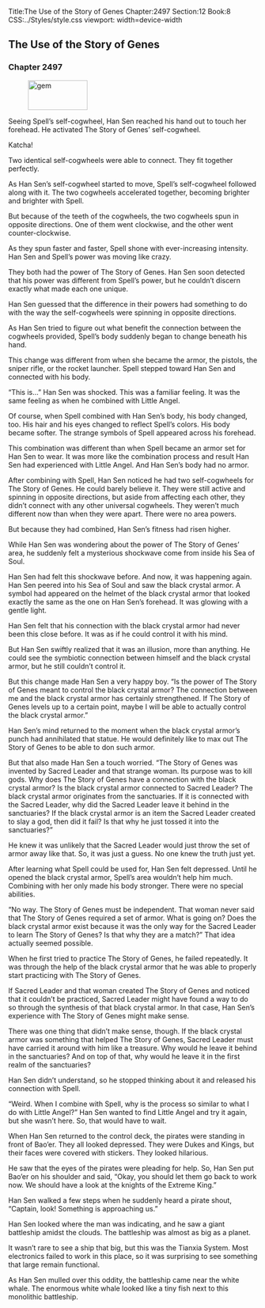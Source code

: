Title:The Use of the Story of Genes 
Chapter:2497 
Section:12 
Book:8 
CSS:../Styles/style.css 
viewport: width=device-width
  
## The Use of the Story of Genes
### Chapter 2497 
<figure>
	<img src="../Images/gem.gif" alt="gem" id="gem" width="120" height="60" />
</figure>
  

  
  Seeing Spell’s self-cogwheel, Han Sen reached his hand out to touch her forehead. He activated The Story of Genes’ self-cogwheel.

Katcha!

Two identical self-cogwheels were able to connect. They fit together perfectly.

As Han Sen’s self-cogwheel started to move, Spell’s self-cogwheel followed along with it. The two cogwheels accelerated together, becoming brighter and brighter with Spell.

But because of the teeth of the cogwheels, the two cogwheels spun in opposite directions. One of them went clockwise, and the other went counter-clockwise.

As they spun faster and faster, Spell shone with ever-increasing intensity. Han Sen and Spell’s power was moving like crazy.

They both had the power of The Story of Genes. Han Sen soon detected that his power was different from Spell’s power, but he couldn’t discern exactly what made each one unique.

Han Sen guessed that the difference in their powers had something to do with the way the self-cogwheels were spinning in opposite directions.

As Han Sen tried to figure out what benefit the connection between the cogwheels provided, Spell’s body suddenly began to change beneath his hand.

This change was different from when she became the armor, the pistols, the sniper rifle, or the rocket launcher. Spell stepped toward Han Sen and connected with his body.

“This is…” Han Sen was shocked. This was a familiar feeling. It was the same feeling as when he combined with Little Angel.

Of course, when Spell combined with Han Sen’s body, his body changed, too. His hair and his eyes changed to reflect Spell’s colors. His body became softer. The strange symbols of Spell appeared across his forehead.

This combination was different than when Spell became an armor set for Han Sen to wear. It was more like the combination process and result Han Sen had experienced with Little Angel. And Han Sen’s body had no armor.

After combining with Spell, Han Sen noticed he had two self-cogwheels for The Story of Genes. He could barely believe it. They were still active and spinning in opposite directions, but aside from affecting each other, they didn’t connect with any other universal cogwheels. They weren’t much different now than when they were apart. There were no area powers.

But because they had combined, Han Sen’s fitness had risen higher.

While Han Sen was wondering about the power of The Story of Genes’ area, he suddenly felt a mysterious shockwave come from inside his Sea of Soul.

Han Sen had felt this shockwave before. And now, it was happening again. Han Sen peered into his Sea of Soul and saw the black crystal armor. A symbol had appeared on the helmet of the black crystal armor that looked exactly the same as the one on Han Sen’s forehead. It was glowing with a gentle light.

Han Sen felt that his connection with the black crystal armor had never been this close before. It was as if he could control it with his mind.

But Han Sen swiftly realized that it was an illusion, more than anything. He could see the symbiotic connection between himself and the black crystal armor, but he still couldn’t control it.

But this change made Han Sen a very happy boy. “Is the power of The Story of Genes meant to control the black crystal armor? The connection between me and the black crystal armor has certainly strengthened. If The Story of Genes levels up to a certain point, maybe I will be able to actually control the black crystal armor.”

Han Sen’s mind returned to the moment when the black crystal armor’s punch had annihilated that statue. He would definitely like to max out The Story of Genes to be able to don such armor.

But that also made Han Sen a touch worried. “The Story of Genes was invented by Sacred Leader and that strange woman. Its purpose was to kill gods. Why does The Story of Genes have a connection with the black crystal armor? Is the black crystal armor connected to Sacred Leader? The black crystal armor originates from the sanctuaries. If it is connected with the Sacred Leader, why did the Sacred Leader leave it behind in the sanctuaries? If the black crystal armor is an item the Sacred Leader created to slay a god, then did it fail? Is that why he just tossed it into the sanctuaries?”

He knew it was unlikely that the Sacred Leader would just throw the set of armor away like that. So, it was just a guess. No one knew the truth just yet.

After learning what Spell could be used for, Han Sen felt depressed. Until he opened the black crystal armor, Spell’s area wouldn’t help him much. Combining with her only made his body stronger. There were no special abilities.

“No way. The Story of Genes must be independent. That woman never said that The Story of Genes required a set of armor. What is going on? Does the black crystal armor exist because it was the only way for the Sacred Leader to learn The Story of Genes? Is that why they are a match?” That idea actually seemed possible.

When he first tried to practice The Story of Genes, he failed repeatedly. It was through the help of the black crystal armor that he was able to properly start practicing with The Story of Genes.

If Sacred Leader and that woman created The Story of Genes and noticed that it couldn’t be practiced, Sacred Leader might have found a way to do so through the synthesis of that black crystal armor. In that case, Han Sen’s experience with The Story of Genes might make sense.

There was one thing that didn’t make sense, though. If the black crystal armor was something that helped The Story of Genes, Sacred Leader must have carried it around with him like a treasure. Why would he leave it behind in the sanctuaries? And on top of that, why would he leave it in the first realm of the sanctuaries?

Han Sen didn’t understand, so he stopped thinking about it and released his connection with Spell.

“Weird. When I combine with Spell, why is the process so similar to what I do with Little Angel?” Han Sen wanted to find Little Angel and try it again, but she wasn’t here. So, that would have to wait.

When Han Sen returned to the control deck, the pirates were standing in front of Bao’er. They all looked depressed. They were Dukes and Kings, but their faces were covered with stickers. They looked hilarious.

He saw that the eyes of the pirates were pleading for help. So, Han Sen put Bao’er on his shoulder and said, “Okay, you should let them go back to work now. We should have a look at the knights of the Extreme King.”

Han Sen walked a few steps when he suddenly heard a pirate shout, “Captain, look! Something is approaching us.”

Han Sen looked where the man was indicating, and he saw a giant battleship amidst the clouds. The battleship was almost as big as a planet.

It wasn’t rare to see a ship that big, but this was the Tianxia System. Most electronics failed to work in this place, so it was surprising to see something that large remain functional.

As Han Sen mulled over this oddity, the battleship came near the white whale. The enormous white whale looked like a tiny fish next to this monolithic battleship.

